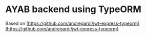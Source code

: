 # AYAB backend using TypeORM

Based on [https://github.com/andregardi/jwt-express-typeorm](https://github.com/andregardi/jwt-express-typeorm)
